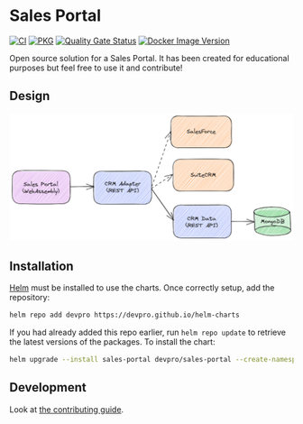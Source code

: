 # Sales Portal

[![CI](https://github.com/devpro/sales-portal/actions/workflows/ci.yaml/badge.svg?branch=main)](https://github.com/devpro/sales-portal/actions/workflows/ci.yaml)
[![PKG](https://github.com/devpro/sales-portal/actions/workflows/pkg.yaml/badge.svg?branch=main)](https://github.com/devpro/sales-portal/actions/workflows/pkg.yaml)
[![Quality Gate Status](https://sonarcloud.io/api/project_badges/measure?project=devpro.salesportal&metric=alert_status)](https://sonarcloud.io/summary/new_code?id=devpro.salesportal)
[![Docker Image Version](https://img.shields.io/docker/v/devprofr/salesportal-wasmapp?label=Docker)](https://hub.docker.com/r/devprofr/salesportal-wasmapp)

Open source solution for a Sales Portal. It has been created for educational purposes but feel free to use it and contribute!

## Design

![Components](./assets/images/salesportal-components.png)

## Installation

[Helm](https://helm.sh) must be installed to use the charts. Once correctly setup, add the repository:

```bash
helm repo add devpro https://devpro.github.io/helm-charts
```

If you had already added this repo earlier, run `helm repo update` to retrieve the latest versions of the packages. To install the chart:

```bash
helm upgrade --install sales-portal devpro/sales-portal --create-namespace --namespace sales-portal
```

## Development

Look at [the contributing guide](CONTRIBUTING.md).
